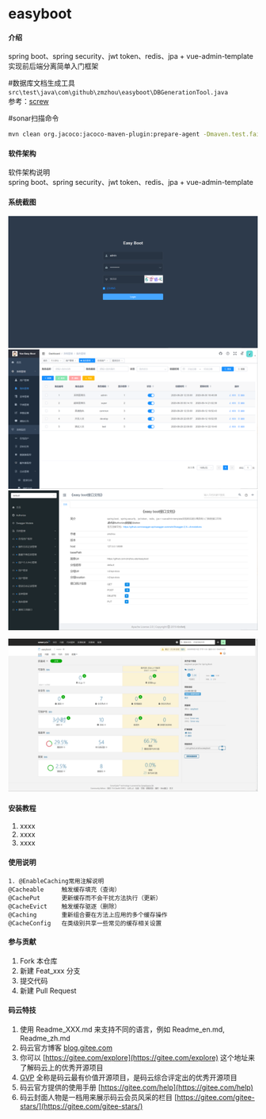 # easyboot

#### 介绍
spring boot、spring security、jwt token、redis、jpa + vue-admin-template实现前后端分离简单入门框架

#数据库文档生成工具
`src\test\java\com\github\zmzhou\easyboot\DBGenerationTool.java`    
参考：[screw](https://gitee.com/leshalv/screw/tree/master/)

#sonar扫描命令
```bash
mvn clean org.jacoco:jacoco-maven-plugin:prepare-agent -Dmaven.test.failure.ignore=true install sonar:sonar -X
```
#### 软件架构
软件架构说明  
spring boot、spring security、jwt token、redis、jpa + vue-admin-template
#### 系统截图

![登录页面](docs/login.png)
![角色管理](docs/role.png)
![swagger+knife4j接口文档](docs/doc.png)

![sonar扫描报告](docs/sonar.png)

#### 安装教程

1.  xxxx
2.  xxxx
3.  xxxx

#### 使用说明
```
1. @EnableCaching常用注解说明
@Cacheable     触发缓存填充（查询）
@CachePut      更新缓存而不会干扰方法执行（更新）
@CacheEvict    触发缓存驱逐（删除）
@Caching       重新组合要在方法上应用的多个缓存操作
@CacheConfig   在类级别共享一些常见的缓存相关设置
```

#### 参与贡献

1.  Fork 本仓库
2.  新建 Feat_xxx 分支
3.  提交代码
4.  新建 Pull Request


#### 码云特技

1.  使用 Readme\_XXX.md 来支持不同的语言，例如 Readme\_en.md, Readme\_zh.md
2.  码云官方博客 [blog.gitee.com](https://blog.gitee.com)
3.  你可以 [https://gitee.com/explore](https://gitee.com/explore) 这个地址来了解码云上的优秀开源项目
4.  [GVP](https://gitee.com/gvp) 全称是码云最有价值开源项目，是码云综合评定出的优秀开源项目
5.  码云官方提供的使用手册 [https://gitee.com/help](https://gitee.com/help)
6.  码云封面人物是一档用来展示码云会员风采的栏目 [https://gitee.com/gitee-stars/](https://gitee.com/gitee-stars/)
